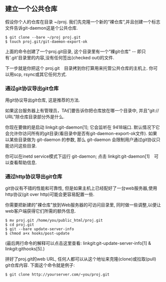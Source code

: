 ## 建立一个公共仓库 ##

假设你个人的仓库在目录 ~/proj. 我们先克隆一个新的“裸仓库“,并且创建一个标志文件告诉git-daemon这是个公共仓库.

    $ git clone --bare ~/proj proj.git
    $ touch proj.git/git-daemon-export-ok


上面的命令创建了一个proj.git目录, 这个目录里有一个“裸git仓库" -- 即只有'.git'目录里的内容,没有任何签出(checked out)的文件.

下一步就是你把这个 proj.git　目录拷到你打算用来托管公共仓库的主机上. 你可以用scp, rsync或其它任何方式.


### 通过git协议导出git仓库 ###

用git协议导出git仓库, 这是推荐的方法.

如果这台服务器上有管理员，TA们要告诉你把仓库放在哪一个目录中, 并且“git:// URL”除仓库目录部分外是什么.


你现在要做的是启动 linkgit:git-daemon[1]; 它会监听在 9418端口. 默认情况下它会允许你访问所有的git目录(看目录中是否有git-daemon-export-ok文件). 如果以某些目录做为 git-daemon 的参数, 那么 git-daemon 会限制用户通过git协议只能访问这些目录.

你可以在inetd service模式下运行 git-daemon; 点击 linkgit:git-daemon[1]　可以查看帮助信息.

### 通过http协议导出git仓库 ###

git协议有不错的性能和可靠性, 但是如果主机上已经配好了一台web服务器,使用http协议(git over http)可能会更容易配置一些.

你需要把新建的"裸仓库"放到Web服务器的可访问目录里, 同时做一些调整,以便让web客户端获得它们所需的额外信息.

    $ mv proj.git /home/you/public_html/proj.git
    $ cd proj.git
    $ git --bare update-server-info
    $ chmod a+x hooks/post-update

(最后两行命令的解释可以点击这里查看: linkgit:git-update-server-info[1] &  linkgit:githooks[5].)

拼好了proj.git的web URL, 任何人都可以从这个地址来克隆(clone)或拉取(pull) git仓库内容. 下面这个命令就是例子:

    $ git clone http://yourserver.com/~you/proj.git
